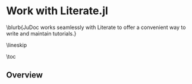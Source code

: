 # Work with Literate.jl

\blurb{JuDoc works seamlessly with Literate to offer a convenient way to write and maintain tutorials.}

\lineskip

\toc

## Overview
